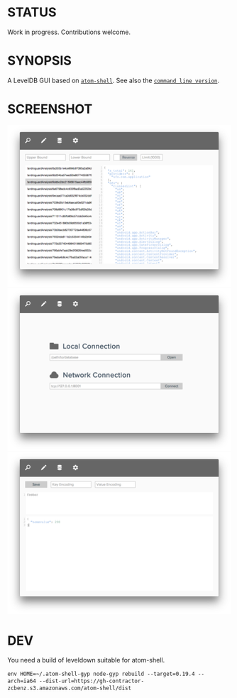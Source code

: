 # STATUS
Work in progress. Contributions welcome.

# SYNOPSIS
A LevelDB GUI based on [`atom-shell`][1]. See also the [`command line version`][0].

# SCREENSHOT
![img](/docs/screenshot1.png)
![img](/docs/screenshot2.png)
![img](/docs/screenshot3.png)

# DEV
You need a build of leveldown suitable for atom-shell.

```
env HOME=~/.atom-shell-gyp node-gyp rebuild --target=0.19.4 --arch=ia64 --dist-url=https://gh-contractor-zcbenz.s3.amazonaws.com/atom-shell/dist
```

[0]:https://github.com/hij1nx/lev
[1]:https://github.com/atom/atom-shell

